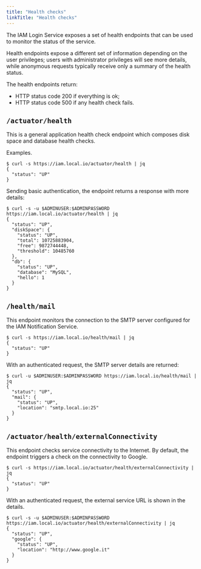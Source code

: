 ```yaml
---
title: "Health checks"
linkTitle: "Health checks"
---
```


The IAM Login Service exposes a set of health endpoints that can be used to
monitor the status of the service.

Health endpoints expose a different set of information depending on the user
privileges; users with administrator privileges will see more details, while
anonymous requests typically receive only a summary of the health status.

The health endpoints return:
- HTTP status code 200 if everything is ok;
- HTTP status code 500 if any health check fails.

## `/actuator/health`

This is a general application health check endpoint which composes disk space
and database health checks.

Examples.

```console
$ curl -s https://iam.local.io/actuator/health | jq
{
  "status": "UP"
}
```

Sending basic authentication, the endpoint returns a response with more details:

```console
$ curl -s -u $ADMINUSER:$ADMINPASSWORD https://iam.local.io/actuator/health | jq
{
  "status": "UP",
  "diskSpace": {
    "status": "UP",
    "total": 10725883904,
    "free": 9872744448,
    "threshold": 10485760
  },
  "db": {
    "status": "UP",
    "database": "MySQL",
    "hello": 1
  }
}
```

## `/health/mail`

This endpoint monitors the connection to the SMTP server configured for the
IAM Notification Service.

```console
$ curl -s https://iam.local.io/health/mail | jq
{
  "status": "UP"
}
```

With an authenticated request, the SMTP server details are returned:
```console
$ curl -u $ADMINUSER:$ADMINPASSWORD https://iam.local.io/health/mail | jq
{
  "status": "UP",
  "mail": {
    "status": "UP",
    "location": "smtp.local.io:25"
  }
}
```

## `/actuator/health/externalConnectivity`

This endpoint checks service connectivity to the Internet. By default, the
endpoint triggers a check on the connectivity to Google.

```console
$ curl -s https://iam.local.io/actuator/health/externalConnectivity | jq
{
  "status": "UP"
}
```

With an authenticated request, the external service URL is shown in the details.
```console
$ curl -s -u $ADMINUSER:$ADMINPASSWORD https://iam.local.io/actuator/health/externalConnectivity | jq
{
  "status": "UP",
  "google": {
    "status": "UP",
    "location": "http://www.google.it"
  }
}
```

